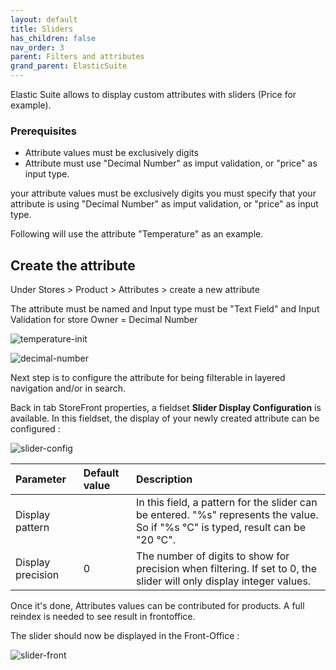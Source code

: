 ```yaml
---
layout: default
title: Sliders
has_children: false
nav_order: 3
parent: Filters and attributes
grand_parent: ElasticSuite
---
```


Elastic Suite allows to display custom attributes with sliders (Price for example).

### Prerequisites

* Attribute values must be exclusively digits
* Attribute must use "Decimal Number" as imput validation, or "price" as input type.

your attribute values must be exclusively digits
you must specify that your attribute is using "Decimal Number" as imput validation, or "price" as input type.

Following will use the attribute "Temperature" as an example.

## Create the attribute

Under Stores > Product > Attributes > create a new attribute

The attribute must be named and Input type must be "Text Field" and Input Validation for store Owner = Decimal Number

![temperature-init](https://user-images.githubusercontent.com/98949123/155737364-835f2ba4-4118-485b-b0af-947152722de8.png)

![decimal-number](https://user-images.githubusercontent.com/98949123/155737381-8ded2b24-90b6-42bf-8486-37cba7b37b93.png)

Next step is to configure the attribute for being filterable in layered navigation and/or in search. 

Back in tab StoreFront properties, a fieldset  **Slider Display Configuration** is available. In this fieldset, the display of your newly created attribute can be configured :

![slider-config](https://user-images.githubusercontent.com/98949123/155738413-a3743414-b144-4e5f-92d5-96fa1aa6faa7.png)

| Parameter    | Default value | Description |
|:-------------|:------------------|:------|
|Display pattern||In this field, a pattern for the slider can be entered. "%s" represents the value. So if "%s °C" is typed, result can be "20 °C".|
|Display precision|0|The number of digits to show for precision when filtering. If set to 0, the slider will only display integer values.|

Once it's done, Attributes values can be contributed for products. A full reindex is needed to see result in frontoffice.

The slider should now be displayed in the Front-Office :

![slider-front](https://user-images.githubusercontent.com/98949123/155739050-90851e63-814c-4dc3-9191-9e8ca039950a.png)

